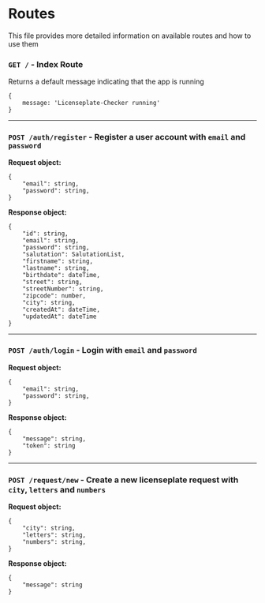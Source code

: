 # Routes

This file provides more detailed information on available routes and how to use them

### `GET /` - Index Route

Returns a default message indicating that the app is running

```
{
    message: 'Licenseplate-Checker running'
}
```

---

### `POST /auth/register` - Register a user account with `email` and `password`

**Request object:**

```
{
    "email": string,
    "password": string,
}
```

**Response object:**

```
{
	"id": string,
	"email": string,
	"password": string,
	"salutation": SalutationList,
	"firstname": string,
	"lastname": string,
	"birthdate": dateTime,
	"street": string,
	"streetNumber": string,
	"zipcode": number,
	"city": string,
	"createdAt": dateTime,
	"updatedAt": dateTime
}
```

---

### `POST /auth/login` - Login with `email` and `password`

**Request object:**

```
{
    "email": string,
    "password": string,
}
```

**Response object:**

```
{
    "message": string,
    "token": string
}
```

---

### `POST /request/new` - Create a new licenseplate request with `city`, `letters` and `numbers`

**Request object:**

```
{
    "city": string,
    "letters": string,
    "numbers": string,
}
```

**Response object:**

```
{
    "message": string
}
```
